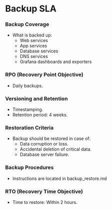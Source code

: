 # Backup SLA

### Backup Coverage
- What is backed up:
  - Web services
  - App services
  - Database services
  - DNS services
  - Grafana dashboards and exporters

### RPO (Recovery Point Objective)
- Daily backups.

### Versioning and Retention
- Timestamping.
- Retention period: 4 weeks.

### Restoration Criteria
- Backup should be restored in case of:
  - Data corruption or loss.
  - Accidental deletion of critical data.
  - Database server failure.

### Backup Procedures
- Instructions are located in backup_restore.md

### RTO (Recovery Time Objective)
- Time to restore: Within 2 hours.

